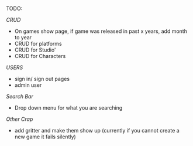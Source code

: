 TODO:

*CRUD*
- On games show page, if game was released in past x years, add month to year
- CRUD for platforms
- CRUD for Studio'
- CRUD for Characters



*USERS*
- sign in/ sign out pages
- admin user

*Search Bar*
- Drop down menu for what you are searching

*Other Crap*
- add gritter and make them show up (currently if you cannot create a new game it fails silently)

